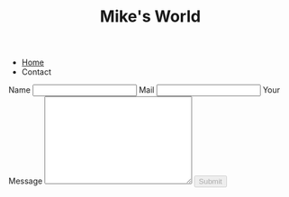 <!DOCTYPE html>
<html lang="en">
<head>
    <meta charset="UTF-8">
    <meta name="viewport" content="width=device-width">
    <title>Webpage</title>
    <link rel="Shortcut icon" href="../images/Shortcut.png">
    <link rel="stylesheet" href="../style.css">
</head>
<body>
    <header class="fixed-bar"> <h1 class="page-title">Mike's World</h1> </header>
    <nav>
        <ul class="navigation">
            <li><a href="../index.html">Home</a></li>
            <li>Contact</li>
        </ul>
    </nav>
    <main >
        <form class="form">
            <label for="input-name">Name</label>
            <input type="text" name="name" class="form-input" id="input-name" oninput= "checkButton()">
            <label for="input-mail">Mail</label>
            <input type="text" name="email" class="form-input" id="input-mail">
            <label for="input-message">Your Message</label>
            <textarea name="message" cols="30" rows="10" class="form-input" id="input-message"></textarea>
            <button type="submit" class="submit-button" disabled>Submit</button>
        </form>
    </main>
    <script src="main.js"></script>
</body>
</html>
